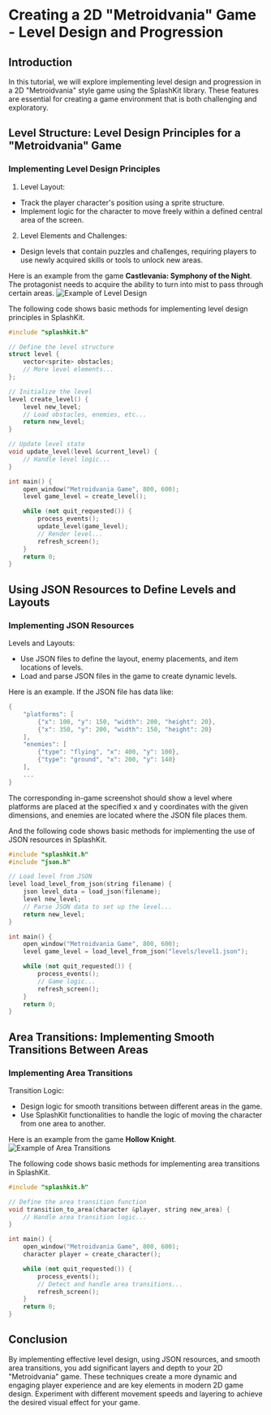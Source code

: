 # Creating a 2D "Metroidvania" Game - Level Design and Progression
## Introduction
In this tutorial, we will explore implementing level design and progression in a 2D "Metroidvania" style game using the SplashKit library. These features are essential for creating a game environment that is both challenging and exploratory.

## Level Structure: Level Design Principles for a "Metroidvania" Game
### Implementing Level Design Principles
1. Level Layout:
- Track the player character's position using a sprite structure.
- Implement logic for the character to move freely within a defined central area of the screen.

2. Level Elements and Challenges:
- Design levels that contain puzzles and challenges, requiring players to use newly acquired skills or tools to unlock new areas.

Here is an example from the game **Castlevania: Symphony of the Night**. The protagonist needs to acquire the ability to turn into mist to pass through certain areas.
![Example of Level Design](https://castlevania.fandom.com/wiki/Mist_Form?file=Mist_from%28STON%291.gif)

The following code shows basic methods for implementing level design principles in SplashKit.

```cpp
#include "splashkit.h"

// Define the level structure
struct level {
    vector<sprite> obstacles;
    // More level elements...
};

// Initialize the level
level create_level() {
    level new_level;
    // Load obstacles, enemies, etc...
    return new_level;
}

// Update level state
void update_level(level &current_level) {
    // Handle level logic...
}

int main() {
    open_window("Metroidvania Game", 800, 600);
    level game_level = create_level();

    while (not quit_requested()) {
        process_events();
        update_level(game_level);
        // Render level...
        refresh_screen();
    }
    return 0;
}
```

## Using JSON Resources to Define Levels and Layouts
### Implementing JSON Resources
Levels and Layouts:
- Use JSON files to define the layout, enemy placements, and item locations of levels.
- Load and parse JSON files in the game to create dynamic levels.

Here is an example.
If the JSON file has data like:
```cpp
{
    "platforms": [
        {"x": 100, "y": 150, "width": 200, "height": 20},
        {"x": 350, "y": 200, "width": 150, "height": 20}
    ],
    "enemies": [
        {"type": "flying", "x": 400, "y": 100},
        {"type": "ground", "x": 200, "y": 140}
    ],
    ...
}
```
The corresponding in-game screenshot should show a level where platforms are placed at the specified x and y coordinates with the given dimensions, and enemies are located where the JSON file places them.

And the following code shows basic methods for implementing the use of JSON resources in SplashKit.
```cpp
#include "splashkit.h"
#include "json.h"

// Load level from JSON
level load_level_from_json(string filename) {
    json level_data = load_json(filename);
    level new_level;
    // Parse JSON data to set up the level...
    return new_level;
}

int main() {
    open_window("Metroidvania Game", 800, 600);
    level game_level = load_level_from_json("levels/level1.json");

    while (not quit_requested()) {
        process_events();
        // Game logic...
        refresh_screen();
    }
    return 0;
}
```

## Area Transitions: Implementing Smooth Transitions Between Areas
### Implementing Area Transitions
Transition Logic:
- Design logic for smooth transitions between different areas in the game.
- Use SplashKit functionalities to handle the logic of moving the character from one area to another.

Here is an example from the game **Hollow Knight**. 
![Example of Area Transitions](images/Transitions.gif)

The following code shows basic methods for implementing area transitions in SplashKit.
```cpp
#include "splashkit.h"

// Define the area transition function
void transition_to_area(character &player, string new_area) {
    // Handle area transition logic...
}

int main() {
    open_window("Metroidvania Game", 800, 600);
    character player = create_character();

    while (not quit_requested()) {
        process_events();
        // Detect and handle area transitions...
        refresh_screen();
    }
    return 0;
}
```

## Conclusion
By implementing effective level design, using JSON resources, and smooth area transitions, you add significant layers and depth to your 2D "Metroidvania" game. These techniques create a more dynamic and engaging player experience and are key elements in modern 2D game design. Experiment with different movement speeds and layering to achieve the desired visual effect for your game.